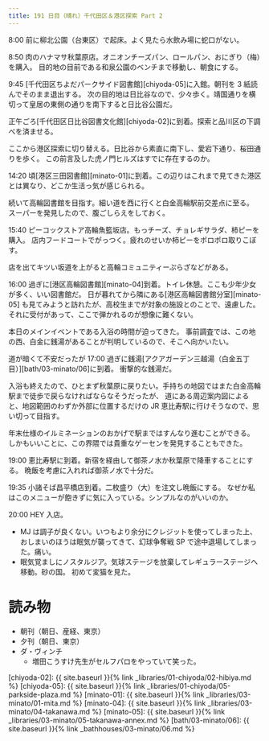 ```yaml
---
title: 191 日目（晴れ）千代田区＆港区探索 Part 2
---
```


8:00 前に柳北公園（台東区）で起床。よく見たら水飲み場に蛇口がない。

8:50 肉のハナマサ秋葉原店。オニオンチーズパン、ロールパン、おにぎり（梅）を購入。
目的地の目前である和泉公園のベンチまで移動し、朝食にする。

9:45 [千代田区ちよだパークサイド図書館][chiyoda-05]に入館。朝刊を 3 紙読んでそのまま退出する。
次の目的地は日比谷なので、少々歩く。靖国通りを横切って皇居の東側の通りを南下すると日比谷公園だ。

正午ごろ[千代田区日比谷図書文化館][chiyoda-02]に到着。探索と品川区の下調べを済ませる。

ここから港区探索に切り替える。日比谷から素直に南下し、愛宕下通り、桜田通りを歩く。
この前言及した虎ノ門ヒルズはすでに存在するのか。

14:20 頃[港区三田図書館][minato-01]に到着。この辺りはこれまで見てきた港区とは異なり、どこか生活っ気が感じられる。

続いて高輪図書館を目指す。細い道を西に行くと白金高輪駅前交差点に至る。
スーパーを発見したので、腹ごしらえをしておく。

15:40 ピーコックストア高輪魚籃坂店。もっチーズ、チョレギサラダ、柿ピーを購入。
店内フードコートでがっつく。疲れのせいか柿ピーをポロポロ取りこぼす。

店を出てキツい坂道を上がると高輪コミュニティーぷらざなどがある。

16:00 過ぎに[港区高輪図書館][minato-04]到着。トイレ休憩。ここも少年少女が多く、いい図書館だ。
日が暮れてから隣にある[港区高輪図書館分室][minato-05] も見てみようと訪れたが、高校生までが対象の施設とのことで、遠慮した。
それに受付があって、ここで弾かれるのが想像に難くない。

本日のメインイベントである入浴の時間が迫ってきた。
事前調査では、この地の西、白金に銭湯があることが判明しているので、そこへ向かいたい。

道が暗くて不安だったが 17:00 過ぎに銭湯[アクアガーデン三越湯（白金五丁目）][bath/03-minato/06]に到着。
衝撃的な銭湯だ。

入浴も終えたので、ひとまず秋葉原に戻りたい。手持ちの地図ではまた白金高輪駅まで徒歩で戻らなければならなそうだったが、
道にある周辺案内図によると、地図範囲のわずか外部に位置するだけの JR 恵比寿駅に行けそうなので、思い切って目指す。

年末仕様のイルミネーションのおかげで駅まではすんなり進むことができる。
しかもいいことに、この界隈では貴重なゲーセンを発見することもできた。

19:00 恵比寿駅に到着。新宿を経由して御茶ノ水か秋葉原で降車することにする。
晩飯を考慮に入れれば御茶ノ水で十分だ。

19:35 小諸そば昌平橋店到着。二枚盛り（大）を注文し晩飯にする。
なぜか私はこのメニューが飽きずに気に入っている。シンプルなのがいいのか。

20:00 HEY 入店。
* MJ は調子が良くない。いつもより余分にクレジットを使ってしまった上、
  おしまいのほうは眠気が襲ってきて、幻球争奪戦 SP で途中退場してしまった。痛い。
* 眠気覚ましにノスタルジア。気球ステージを放棄してレギュラーステージへ移動。砂の国。
  初めて変猫を見た。

# 読み物

* 朝刊（朝日、産経、東京）
* 夕刊（朝日、東京）
* ダ・ヴィンチ
  * 増田こうすけ先生がセルフパロをやっていて笑った。

[chiyoda-02]: {{ site.baseurl }}{% link _libraries/01-chiyoda/02-hibiya.md %}
[chiyoda-05]: {{ site.baseurl }}{% link _libraries/01-chiyoda/05-parkside-plaza.md %}
[minato-01]: {{ site.baseurl }}{% link _libraries/03-minato/01-mita.md %}
[minato-04]: {{ site.baseurl }}{% link _libraries/03-minato/04-takanawa.md %}
[minato-05]: {{ site.baseurl }}{% link _libraries/03-minato/05-takanawa-annex.md %}
[bath/03-minato/06]: {{ site.baseurl }}{% link _bathhouses/03-minato/06.md %}
